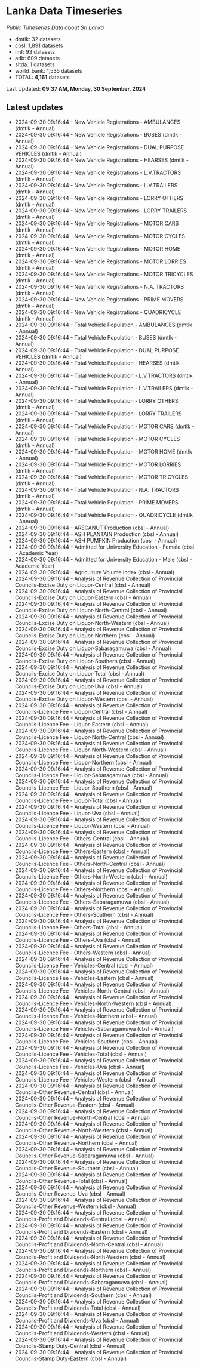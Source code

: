 # Lanka Data Timeseries
*Public Timeseries Data about Sri Lanka*

* dmtlk: 32 datasets
* cbsl: 1,891 datasets
* imf: 93 datasets
* adb: 609 datasets
* sltda: 1 datasets
* world_bank: 1,535 datasets
* TOTAL: **4,161** datasets

Last Updated: **09:37 AM, Monday, 30 September, 2024**

## Latest updates

* 2024-09-30 09:16:44 - New Vehicle Registrations - AMBULANCES (dmtlk - Annual)
* 2024-09-30 09:16:44 - New Vehicle Registrations - BUSES (dmtlk - Annual)
* 2024-09-30 09:16:44 - New Vehicle Registrations - DUAL PURPOSE VEHICLES (dmtlk - Annual)
* 2024-09-30 09:16:44 - New Vehicle Registrations - HEARSES (dmtlk - Annual)
* 2024-09-30 09:16:44 - New Vehicle Registrations - L.V.TRACTORS (dmtlk - Annual)
* 2024-09-30 09:16:44 - New Vehicle Registrations - L.V.TRAILERS (dmtlk - Annual)
* 2024-09-30 09:16:44 - New Vehicle Registrations - LORRY OTHERS (dmtlk - Annual)
* 2024-09-30 09:16:44 - New Vehicle Registrations - LORRY TRAILERS (dmtlk - Annual)
* 2024-09-30 09:16:44 - New Vehicle Registrations - MOTOR CARS (dmtlk - Annual)
* 2024-09-30 09:16:44 - New Vehicle Registrations - MOTOR CYCLES (dmtlk - Annual)
* 2024-09-30 09:16:44 - New Vehicle Registrations - MOTOR HOME (dmtlk - Annual)
* 2024-09-30 09:16:44 - New Vehicle Registrations - MOTOR LORRIES (dmtlk - Annual)
* 2024-09-30 09:16:44 - New Vehicle Registrations - MOTOR TRICYCLES (dmtlk - Annual)
* 2024-09-30 09:16:44 - New Vehicle Registrations - N.A. TRACTORS (dmtlk - Annual)
* 2024-09-30 09:16:44 - New Vehicle Registrations - PRIME MOVERS (dmtlk - Annual)
* 2024-09-30 09:16:44 - New Vehicle Registrations - QUADRICYCLE (dmtlk - Annual)
* 2024-09-30 09:16:44 - Total Vehicle Population - AMBULANCES (dmtlk - Annual)
* 2024-09-30 09:16:44 - Total Vehicle Population - BUSES (dmtlk - Annual)
* 2024-09-30 09:16:44 - Total Vehicle Population - DUAL PURPOSE VEHICLES (dmtlk - Annual)
* 2024-09-30 09:16:44 - Total Vehicle Population - HEARSES (dmtlk - Annual)
* 2024-09-30 09:16:44 - Total Vehicle Population - L.V.TRACTORS (dmtlk - Annual)
* 2024-09-30 09:16:44 - Total Vehicle Population - L.V.TRAILERS (dmtlk - Annual)
* 2024-09-30 09:16:44 - Total Vehicle Population - LORRY OTHERS (dmtlk - Annual)
* 2024-09-30 09:16:44 - Total Vehicle Population - LORRY TRAILERS (dmtlk - Annual)
* 2024-09-30 09:16:44 - Total Vehicle Population - MOTOR CARS (dmtlk - Annual)
* 2024-09-30 09:16:44 - Total Vehicle Population - MOTOR CYCLES (dmtlk - Annual)
* 2024-09-30 09:16:44 - Total Vehicle Population - MOTOR HOME (dmtlk - Annual)
* 2024-09-30 09:16:44 - Total Vehicle Population - MOTOR LORRIES (dmtlk - Annual)
* 2024-09-30 09:16:44 - Total Vehicle Population - MOTOR TRICYCLES (dmtlk - Annual)
* 2024-09-30 09:16:44 - Total Vehicle Population - N.A. TRACTORS (dmtlk - Annual)
* 2024-09-30 09:16:44 - Total Vehicle Population - PRIME MOVERS (dmtlk - Annual)
* 2024-09-30 09:16:44 - Total Vehicle Population - QUADRICYCLE (dmtlk - Annual)
* 2024-09-30 09:16:44 - ARECANUT Production (cbsl - Annual)
* 2024-09-30 09:16:44 - ASH PLANTAIN Production (cbsl - Annual)
* 2024-09-30 09:16:44 - ASH PUMPKIN Production (cbsl - Annual)
* 2024-09-30 09:16:44 - Admitted for University Education - Female (cbsl - Academic Year)
* 2024-09-30 09:16:44 - Admitted for University Education - Male (cbsl - Academic Year)
* 2024-09-30 09:16:44 - Agriculture Volume Index (cbsl - Annual)
* 2024-09-30 09:16:44 - Analysis of Revenue Collection of Provincial Councils-Excise Duty on Liquor-Central (cbsl - Annual)
* 2024-09-30 09:16:44 - Analysis of Revenue Collection of Provincial Councils-Excise Duty on Liquor-Eastern (cbsl - Annual)
* 2024-09-30 09:16:44 - Analysis of Revenue Collection of Provincial Councils-Excise Duty on Liquor-North-Central (cbsl - Annual)
* 2024-09-30 09:16:44 - Analysis of Revenue Collection of Provincial Councils-Excise Duty on Liquor-North-Western (cbsl - Annual)
* 2024-09-30 09:16:44 - Analysis of Revenue Collection of Provincial Councils-Excise Duty on Liquor-Northern (cbsl - Annual)
* 2024-09-30 09:16:44 - Analysis of Revenue Collection of Provincial Councils-Excise Duty on Liquor-Sabaragamuwa (cbsl - Annual)
* 2024-09-30 09:16:44 - Analysis of Revenue Collection of Provincial Councils-Excise Duty on Liquor-Southern (cbsl - Annual)
* 2024-09-30 09:16:44 - Analysis of Revenue Collection of Provincial Councils-Excise Duty on Liquor-Total (cbsl - Annual)
* 2024-09-30 09:16:44 - Analysis of Revenue Collection of Provincial Councils-Excise Duty on Liquor-Uva (cbsl - Annual)
* 2024-09-30 09:16:44 - Analysis of Revenue Collection of Provincial Councils-Excise Duty on Liquor-Western (cbsl - Annual)
* 2024-09-30 09:16:44 - Analysis of Revenue Collection of Provincial Councils-Licence Fee - Liquor-Central (cbsl - Annual)
* 2024-09-30 09:16:44 - Analysis of Revenue Collection of Provincial Councils-Licence Fee - Liquor-Eastern (cbsl - Annual)
* 2024-09-30 09:16:44 - Analysis of Revenue Collection of Provincial Councils-Licence Fee - Liquor-North-Central (cbsl - Annual)
* 2024-09-30 09:16:44 - Analysis of Revenue Collection of Provincial Councils-Licence Fee - Liquor-North-Western (cbsl - Annual)
* 2024-09-30 09:16:44 - Analysis of Revenue Collection of Provincial Councils-Licence Fee - Liquor-Northern (cbsl - Annual)
* 2024-09-30 09:16:44 - Analysis of Revenue Collection of Provincial Councils-Licence Fee - Liquor-Sabaragamuwa (cbsl - Annual)
* 2024-09-30 09:16:44 - Analysis of Revenue Collection of Provincial Councils-Licence Fee - Liquor-Southern (cbsl - Annual)
* 2024-09-30 09:16:44 - Analysis of Revenue Collection of Provincial Councils-Licence Fee - Liquor-Total (cbsl - Annual)
* 2024-09-30 09:16:44 - Analysis of Revenue Collection of Provincial Councils-Licence Fee - Liquor-Uva (cbsl - Annual)
* 2024-09-30 09:16:44 - Analysis of Revenue Collection of Provincial Councils-Licence Fee - Liquor-Western (cbsl - Annual)
* 2024-09-30 09:16:44 - Analysis of Revenue Collection of Provincial Councils-Licence Fee - Others-Central (cbsl - Annual)
* 2024-09-30 09:16:44 - Analysis of Revenue Collection of Provincial Councils-Licence Fee - Others-Eastern (cbsl - Annual)
* 2024-09-30 09:16:44 - Analysis of Revenue Collection of Provincial Councils-Licence Fee - Others-North-Central (cbsl - Annual)
* 2024-09-30 09:16:44 - Analysis of Revenue Collection of Provincial Councils-Licence Fee - Others-North-Western (cbsl - Annual)
* 2024-09-30 09:16:44 - Analysis of Revenue Collection of Provincial Councils-Licence Fee - Others-Northern (cbsl - Annual)
* 2024-09-30 09:16:44 - Analysis of Revenue Collection of Provincial Councils-Licence Fee - Others-Sabaragamuwa (cbsl - Annual)
* 2024-09-30 09:16:44 - Analysis of Revenue Collection of Provincial Councils-Licence Fee - Others-Southern (cbsl - Annual)
* 2024-09-30 09:16:44 - Analysis of Revenue Collection of Provincial Councils-Licence Fee - Others-Total (cbsl - Annual)
* 2024-09-30 09:16:44 - Analysis of Revenue Collection of Provincial Councils-Licence Fee - Others-Uva (cbsl - Annual)
* 2024-09-30 09:16:44 - Analysis of Revenue Collection of Provincial Councils-Licence Fee - Others-Western (cbsl - Annual)
* 2024-09-30 09:16:44 - Analysis of Revenue Collection of Provincial Councils-Licence Fee - Vehicles-Central (cbsl - Annual)
* 2024-09-30 09:16:44 - Analysis of Revenue Collection of Provincial Councils-Licence Fee - Vehicles-Eastern (cbsl - Annual)
* 2024-09-30 09:16:44 - Analysis of Revenue Collection of Provincial Councils-Licence Fee - Vehicles-North-Central (cbsl - Annual)
* 2024-09-30 09:16:44 - Analysis of Revenue Collection of Provincial Councils-Licence Fee - Vehicles-North-Western (cbsl - Annual)
* 2024-09-30 09:16:44 - Analysis of Revenue Collection of Provincial Councils-Licence Fee - Vehicles-Northern (cbsl - Annual)
* 2024-09-30 09:16:44 - Analysis of Revenue Collection of Provincial Councils-Licence Fee - Vehicles-Sabaragamuwa (cbsl - Annual)
* 2024-09-30 09:16:44 - Analysis of Revenue Collection of Provincial Councils-Licence Fee - Vehicles-Southern (cbsl - Annual)
* 2024-09-30 09:16:44 - Analysis of Revenue Collection of Provincial Councils-Licence Fee - Vehicles-Total (cbsl - Annual)
* 2024-09-30 09:16:44 - Analysis of Revenue Collection of Provincial Councils-Licence Fee - Vehicles-Uva (cbsl - Annual)
* 2024-09-30 09:16:44 - Analysis of Revenue Collection of Provincial Councils-Licence Fee - Vehicles-Western (cbsl - Annual)
* 2024-09-30 09:16:44 - Analysis of Revenue Collection of Provincial Councils-Other Revenue-Central (cbsl - Annual)
* 2024-09-30 09:16:44 - Analysis of Revenue Collection of Provincial Councils-Other Revenue-Eastern (cbsl - Annual)
* 2024-09-30 09:16:44 - Analysis of Revenue Collection of Provincial Councils-Other Revenue-North-Central (cbsl - Annual)
* 2024-09-30 09:16:44 - Analysis of Revenue Collection of Provincial Councils-Other Revenue-North-Western (cbsl - Annual)
* 2024-09-30 09:16:44 - Analysis of Revenue Collection of Provincial Councils-Other Revenue-Northern (cbsl - Annual)
* 2024-09-30 09:16:44 - Analysis of Revenue Collection of Provincial Councils-Other Revenue-Sabaragamuwa (cbsl - Annual)
* 2024-09-30 09:16:44 - Analysis of Revenue Collection of Provincial Councils-Other Revenue-Southern (cbsl - Annual)
* 2024-09-30 09:16:44 - Analysis of Revenue Collection of Provincial Councils-Other Revenue-Total (cbsl - Annual)
* 2024-09-30 09:16:44 - Analysis of Revenue Collection of Provincial Councils-Other Revenue-Uva (cbsl - Annual)
* 2024-09-30 09:16:44 - Analysis of Revenue Collection of Provincial Councils-Other Revenue-Western (cbsl - Annual)
* 2024-09-30 09:16:44 - Analysis of Revenue Collection of Provincial Councils-Profit and Dividends-Central (cbsl - Annual)
* 2024-09-30 09:16:44 - Analysis of Revenue Collection of Provincial Councils-Profit and Dividends-Eastern (cbsl - Annual)
* 2024-09-30 09:16:44 - Analysis of Revenue Collection of Provincial Councils-Profit and Dividends-North-Central (cbsl - Annual)
* 2024-09-30 09:16:44 - Analysis of Revenue Collection of Provincial Councils-Profit and Dividends-North-Western (cbsl - Annual)
* 2024-09-30 09:16:44 - Analysis of Revenue Collection of Provincial Councils-Profit and Dividends-Northern (cbsl - Annual)
* 2024-09-30 09:16:44 - Analysis of Revenue Collection of Provincial Councils-Profit and Dividends-Sabaragamuwa (cbsl - Annual)
* 2024-09-30 09:16:44 - Analysis of Revenue Collection of Provincial Councils-Profit and Dividends-Southern (cbsl - Annual)
* 2024-09-30 09:16:44 - Analysis of Revenue Collection of Provincial Councils-Profit and Dividends-Total (cbsl - Annual)
* 2024-09-30 09:16:44 - Analysis of Revenue Collection of Provincial Councils-Profit and Dividends-Uva (cbsl - Annual)
* 2024-09-30 09:16:44 - Analysis of Revenue Collection of Provincial Councils-Profit and Dividends-Western (cbsl - Annual)
* 2024-09-30 09:16:44 - Analysis of Revenue Collection of Provincial Councils-Stamp Duty-Central (cbsl - Annual)
* 2024-09-30 09:16:44 - Analysis of Revenue Collection of Provincial Councils-Stamp Duty-Eastern (cbsl - Annual)